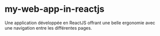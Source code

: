 # my-web-app-in-reactjs
Une application développée en ReactJS offrant une belle ergonomie avec une navigation entre les différentes pages.
